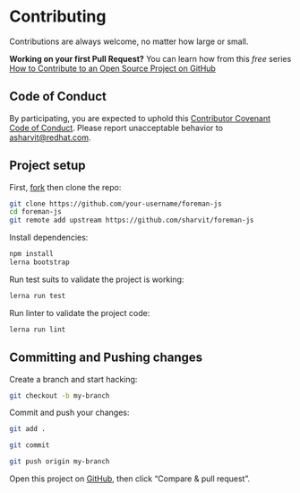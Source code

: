 # Contributing

Contributions are always welcome, no matter how large or small.

**Working on your first Pull Request?** You can learn how from this _free_ series [How to Contribute to an Open Source Project on GitHub](https://egghead.io/series/how-to-contribute-to-an-open-source-project-on-github)

## Code of Conduct

By participating, you are expected to uphold this [Contributor Covenant Code of Conduct](./other/code_of_conduct.md). Please report unacceptable behavior to [asharvit@redhat.com](mailto:asharvit@redhat.com).

## Project setup

First, [fork](https://guides.github.com/activities/forking) then clone the repo:

```sh
git clone https://github.com/your-username/foreman-js
cd foreman-js
git remote add upstream https://github.com/sharvit/foreman-js
```

Install dependencies:

```sh
npm install
lerna bootstrap
```

Run test suits to validate the project is working:

```sh
lerna run test
```

Run linter to validate the project code:

```sh
lerna run lint
```

## Committing and Pushing changes

Create a branch and start hacking:

```sh
git checkout -b my-branch
```

Commit and push your changes:


```sh
git add .

git commit

git push origin my-branch
```

Open this project on [GitHub](https://github.com/sharvit/foreman-js), then click “Compare & pull request”.
